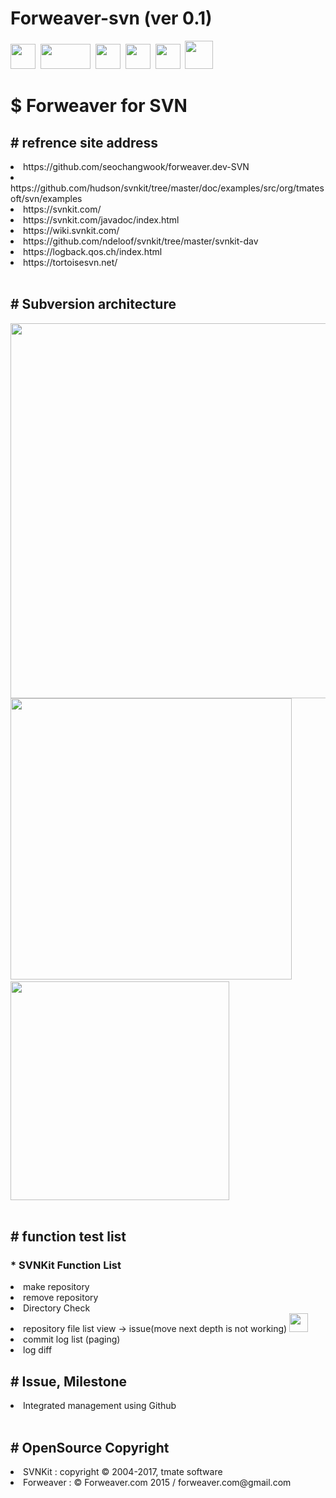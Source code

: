 <h1>Forweaver-svn (ver 0.1)</h1>
<div>
<img src="https://raw.githubusercontent.com/seochangwook/forweaver.dev-SVN/master/gitimage/svnicon.png" width="40" height="40">&nbsp
<img src="https://raw.githubusercontent.com/seochangwook/forweaver.dev-SVN/master/gitimage/svnkiticon.png" width="80" height="40">&nbsp
<img src="https://raw.githubusercontent.com/seochangwook/forweaver.dev-SVN/master/gitimage/springicon.png" width="40" height="40">&nbsp
<img src="https://raw.githubusercontent.com/seochangwook/forweaver.dev-SVN/master/gitimage/springsecurityicon.png" width="40" height="40">&nbsp
<img src="https://raw.githubusercontent.com/seochangwook/forweaver.dev-SVN/master/gitimage/mongodbicon.png" width="40" height="40">&nbsp
<img src="https://raw.githubusercontent.com/seochangwook/forweaver.dev-SVN/master/gitimage/tortoisesvnicon.png" width="45" height="45">
</div>
<div>
<h1><label>$ Forweaver for SVN</h1></label>
</div>
<div>
<h2><label># refrence site address</label></h2>
<li>https://github.com/seochangwook/forweaver.dev-SVN</li>
<li>https://github.com/hudson/svnkit/tree/master/doc/examples/src/org/tmatesoft/svn/examples</li>
<li>https://svnkit.com/</li>
<li>https://svnkit.com/javadoc/index.html</li>
<li>https://wiki.svnkit.com/</li>
<li>https://github.com/ndeloof/svnkit/tree/master/svnkit-dav</li>
<li>https://logback.qos.ch/index.html</li>
<li>https://tortoisesvn.net/</li>
</div>
<br>
<div>
<h2><label># Subversion architecture</label></h2>
<img src="https://raw.githubusercontent.com/seochangwook/forweaver.dev-SVN/master/gitScreenshot/screenshot_3_architecture.png" width="600" height="600">
<div>
<img src="https://raw.githubusercontent.com/seochangwook/forweaver.dev-SVN/master/gitScreenshot/screenshot_3_architecture_2.png" width="450" height="450">&nbsp&nbsp
<img src="https://raw.githubusercontent.com/seochangwook/forweaver.dev-SVN/master/gitScreenshot/screenshot_3_architecture_3.png" width="350" height="350">
</div>
</div>
<br>
<div>
<h2><label># function test list</label></h2>
<h3><label>* SVNKit Function List</label></h3>
<li>make repository</li>
<li>remove repository</li>
<li>Directory Check</li>
<li>repository file list view -> issue(move next depth is not working)
<img src="https://raw.githubusercontent.com/seochangwook/forweaver.dev-SVN/master/gitimage/warning.png" width="30" height="30">
</li>
<li>commit log list (paging)
</li>
<li>log diff</li>
</div>
<div>
<h2><label># Issue, Milestone</label></h2>
<li>Integrated management using Github</li>
</div>
<br>
<h2><label># OpenSource Copyright</label></h2>
<li>SVNKit : copyright © 2004-2017, tmate software</li>
<li>Forweaver : © Forweaver.com 2015 / forweaver.com@gmail.com</li>
